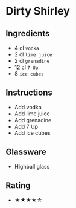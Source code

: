 # Dirty Shirley

## Ingredients
- 4 cl `vodka`
- 2 cl `lime juice`
- 2 cl `grenadine`
- 12 cl `7 Up`
- 8 `ice cubes`

## Instructions
- Add vodka
- Add lime juice
- Add grenadine
- Add 7 Up
- Add ice cubes

## Glassware
- Highball glass

## Rating
- ★★★★☆